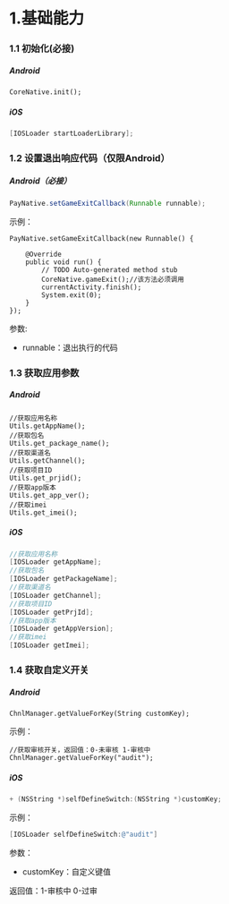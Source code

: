 # 1.基础能力

### 1.1 初始化\(必接\)

##### Android

```text
CoreNative.init();
```

##### iOS

```objective-c
[IOSLoader startLoaderLibrary];
```

### 1.2 设置退出响应代码（仅限Android）

##### Android（必接）

```java
PayNative.setGameExitCallback(Runnable runnable);
```

示例：

```text
PayNative.setGameExitCallback(new Runnable() {

    @Override
    public void run() {
        // TODO Auto-generated method stub
        CoreNative.gameExit();//该方法必须调用
        currentActivity.finish();
        System.exit(0);
    }
});
```

参数:

- runnable：退出执行的代码

### 1.3 获取应用参数

##### Android

```text
//获取应用名称
Utils.getAppName();
//获取包名
Utils.get_package_name();
//获取渠道名
Utils.getChannel();
//获取项目ID
Utils.get_prjid();
//获取app版本
Utils.get_app_ver();
//获取imei
Utils.get_imei();
```

##### iOS

```objective-c
//获取应用名称
[IOSLoader getAppName];
//获取包名
[IOSLoader getPackageName];
//获取渠道名
[IOSLoader getChannel];
//获取项目ID
[IOSLoader getPrjId];
//获取app版本
[IOSLoader getAppVersion];
//获取imei
[IOSLoader getImei];
```

### 1.4 获取自定义开关

##### Android

```text
ChnlManager.getValueForKey(String customKey);
```

示例：

```
//获取审核开关，返回值：0-未审核 1-审核中
ChnlManager.getValueForKey("audit");
```

##### iOS

```objective-c
+ (NSString *)selfDefineSwitch:(NSString *)customKey;
```

示例：

```objective-c
[IOSLoader selfDefineSwitch:@"audit"]
```

参数：

- customKey：自定义键值

返回值：1-审核中  0-过审